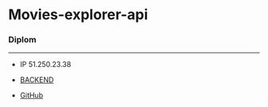 # Movies-explorer-api

### Diplom

___

- IP 51.250.23.38

- [BACKEND](https://movies-api.nomoredomains.rocks)

- [GitHub](https://github.com/chyVacheck/movies-explorer-api )
